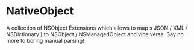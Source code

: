 NativeObject
============

A collection of NSObject Extensions which allows to map s JSON / XML ( NSDictionary ) to NSObject / NSManagedObject and vice versa. Say no more to boring manual parsing!
